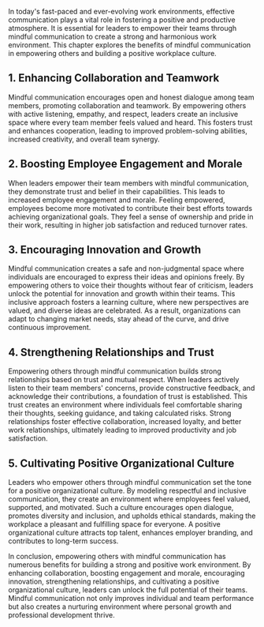 
In today's fast-paced and ever-evolving work environments, effective communication plays a vital role in fostering a positive and productive atmosphere. It is essential for leaders to empower their teams through mindful communication to create a strong and harmonious work environment. This chapter explores the benefits of mindful communication in empowering others and building a positive workplace culture.

## 1\. Enhancing Collaboration and Teamwork

Mindful communication encourages open and honest dialogue among team members, promoting collaboration and teamwork. By empowering others with active listening, empathy, and respect, leaders create an inclusive space where every team member feels valued and heard. This fosters trust and enhances cooperation, leading to improved problem-solving abilities, increased creativity, and overall team synergy.

## 2\. Boosting Employee Engagement and Morale

When leaders empower their team members with mindful communication, they demonstrate trust and belief in their capabilities. This leads to increased employee engagement and morale. Feeling empowered, employees become more motivated to contribute their best efforts towards achieving organizational goals. They feel a sense of ownership and pride in their work, resulting in higher job satisfaction and reduced turnover rates.

## 3\. Encouraging Innovation and Growth

Mindful communication creates a safe and non-judgmental space where individuals are encouraged to express their ideas and opinions freely. By empowering others to voice their thoughts without fear of criticism, leaders unlock the potential for innovation and growth within their teams. This inclusive approach fosters a learning culture, where new perspectives are valued, and diverse ideas are celebrated. As a result, organizations can adapt to changing market needs, stay ahead of the curve, and drive continuous improvement.

## 4\. Strengthening Relationships and Trust

Empowering others through mindful communication builds strong relationships based on trust and mutual respect. When leaders actively listen to their team members' concerns, provide constructive feedback, and acknowledge their contributions, a foundation of trust is established. This trust creates an environment where individuals feel comfortable sharing their thoughts, seeking guidance, and taking calculated risks. Strong relationships foster effective collaboration, increased loyalty, and better work relationships, ultimately leading to improved productivity and job satisfaction.

## 5\. Cultivating Positive Organizational Culture

Leaders who empower others through mindful communication set the tone for a positive organizational culture. By modeling respectful and inclusive communication, they create an environment where employees feel valued, supported, and motivated. Such a culture encourages open dialogue, promotes diversity and inclusion, and upholds ethical standards, making the workplace a pleasant and fulfilling space for everyone. A positive organizational culture attracts top talent, enhances employer branding, and contributes to long-term success.

In conclusion, empowering others with mindful communication has numerous benefits for building a strong and positive work environment. By enhancing collaboration, boosting engagement and morale, encouraging innovation, strengthening relationships, and cultivating a positive organizational culture, leaders can unlock the full potential of their teams. Mindful communication not only improves individual and team performance but also creates a nurturing environment where personal growth and professional development thrive.
